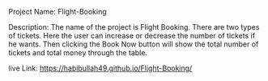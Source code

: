 Project Name: Flight-Booking

Description: The name of the project is Flight Booking. There are two types of tickets. Here the user can increase or decrease the number of tickets if he wants. Then clicking the Book Now button will show the total number of tickets and total money through the table.

live Link: https://habibullah49.github.io/Flight-Booking/
